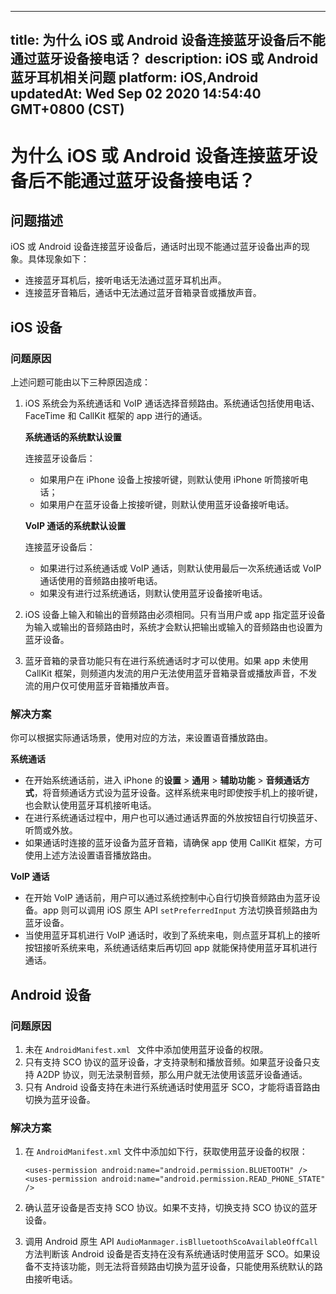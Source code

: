 
---
title: 为什么 iOS 或 Android 设备连接蓝牙设备后不能通过蓝牙设备接电话？
description: iOS 或 Android蓝牙耳机相关问题
platform: iOS,Android
updatedAt: Wed Sep 02 2020 14:54:40 GMT+0800 (CST)
---
# 为什么 iOS 或 Android 设备连接蓝牙设备后不能通过蓝牙设备接电话？
## 问题描述

iOS 或 Android 设备连接蓝牙设备后，通话时出现不能通过蓝牙设备出声的现象。具体现象如下：

- 连接蓝牙耳机后，接听电话无法通过蓝牙耳机出声。
- 连接蓝牙音箱后，通话中无法通过蓝牙音箱录音或播放声音。

## iOS 设备

### 问题原因

上述问题可能由以下三种原因造成：

1. iOS 系统会为系统通话和 VoIP 通话选择音频路由。系统通话包括使用电话、FaceTime 和 CallKit 框架的 app 进行的通话。

   **系统通话的系统默认设置**

   连接蓝牙设备后：
	 
   - 如果用户在 iPhone 设备上按接听键，则默认使用 iPhone 听筒接听电话；
   - 如果用户在蓝牙设备上按接听键，则默认使用蓝牙设备接听电话。

   **VoIP 通话的系统默认设置**

   连接蓝牙设备后：

   - 如果进行过系统通话或 VoIP 通话，则默认使用最后一次系统通话或 VoIP 通话使用的音频路由接听电话。
   - 如果没有进行过系统通话，则默认使用蓝牙设备接听电话。

2. iOS 设备上输入和输出的音频路由必须相同。只有当用户或 app 指定蓝牙设备为输入或输出的音频路由时，系统才会默认把输出或输入的音频路由也设置为蓝牙设备。

3. 蓝牙音箱的录音功能只有在进行系统通话时才可以使用。如果 app 未使用 CallKit 框架，则频道内发流的用户无法使用蓝牙音箱录音或播放声音，不发流的用户仅可使用蓝牙音箱播放声音。

### 解决方案

你可以根据实际通话场景，使用对应的方法，来设置语音播放路由。

**系统通话**

- 在开始系统通话前，进入 iPhone 的**设置** > **通用** > **辅助功能** > **音频通话方式**，将音频通话方式设为蓝牙设备。这样系统来电时即使按手机上的接听键，也会默认使用蓝牙耳机接听电话。
- 在进行系统通话过程中，用户也可以通过通话界面的外放按钮自行切换蓝牙、听筒或外放。
- 如果通话时连接的蓝牙设备为蓝牙音箱，请确保 app 使用 CallKit 框架，方可使用上述方法设置语音播放路由。

**VoIP 通话**

- 在开始 VoIP 通话前，用户可以通过系统控制中心自行切换音频路由为蓝牙设备。app 则可以调用 iOS 原生 API  `setPreferredInput` 方法切换音频路由为蓝牙设备。
- 当使用蓝牙耳机进行 VoIP 通话时，收到了系统来电，则点蓝牙耳机上的接听按钮接听系统来电，系统通话结束后再切回 app 就能保持使用蓝牙耳机进行通话。

## Android 设备 

### 问题原因

1. 未在 `AndroidManifest.xml ` 文件中添加使用蓝牙设备的权限。
2. 只有支持 SCO 协议的蓝牙设备，才支持录制和播放音频。如果蓝牙设备只支持 A2DP 协议，则无法录制音频，那么用户就无法使用该蓝牙设备通话。
3. 只有 Android 设备支持在未进行系统通话时使用蓝牙 SCO，才能将语音路由切换为蓝牙设备。

### 解决方案

1. 在 `AndroidManifest.xml` 文件中添加如下行，获取使用蓝牙设备的权限：

    ```
    <uses-permission android:name="android.permission.BLUETOOTH" /> 
    <uses-permission android:name="android.permission.READ_PHONE_STATE" />
    ```
		
2. 确认蓝牙设备是否支持 SCO 协议。如果不支持，切换支持 SCO 协议的蓝牙设备。

3. 调用 Android 原生 API `AudioManmager.isBlluetoothScoAvailableOffCall` 方法判断该 Android 设备是否支持在没有系统通话时使用蓝牙 SCO。如果设备不支持该功能，则无法将音频路由切换为蓝牙设备，只能使用系统默认的路由接听电话。
